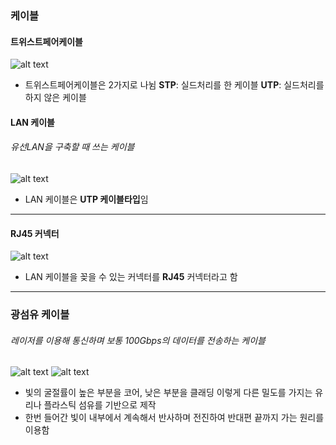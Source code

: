 ### 케이블

#### 트위스트페어케이블

![alt text](<스크린샷 2025-02-26 오후 8.00.20.png>)

- 트위스트페어케이블은 2가지로 나뉨
  **STP**: 실드처리를 한 케이블
  **UTP**: 실드처리를 하지 않은 케이블

#### LAN 케이블

###### 유선LAN을 구축할 때 쓰는 케이블

![alt text](<스크린샷 2025-02-26 오후 8.01.18.png>)

- LAN 케이블은 **UTP 케이블타입**임

---

#### RJ45 커넥터

![alt text](<스크린샷 2025-02-26 오후 8.02.12.png>)

- LAN 케이블을 꽂을 수 있는 커넥터를 **RJ45** 커넥터라고 함

---

### 광섬유 케이블

###### 레이저를 이용해 통신하며 보통 100Gbps의 데이터를 전송하는 케이블

![alt text](<스크린샷 2025-02-26 오후 8.05.06.png>)
![alt text](<스크린샷 2025-02-26 오후 8.04.45.png>)

- 빛의 굴절률이 높은 부분을 코어, 낮은 부분을 클래딩 이렇게 다른 밀도를 가지는 유리나 플라스틱 섬유를 기반으로 제작
- 한번 들어간 빛이 내부에서 계속해서 반사하며 전진하여 반대편 끝까지 가는 원리를 이용함

